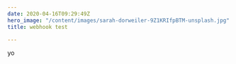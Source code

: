 ```yaml
---
date: 2020-04-16T09:29:49Z
hero_image: "/content/images/sarah-dorweiler-9Z1KRIfpBTM-unsplash.jpg"
title: webhook test

---
```

yo